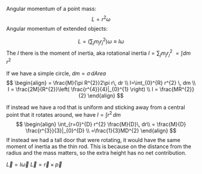 
Angular momentum of a point mass:
$$
L=r^{2}\omega
$$
Angular momentum of extended objects:

$$
L= \left( \sum_{j}m_{j}r^{2}_{j} \right) \omega \equiv I \omega 
$$
The $I$ there is the moment of inertia, aka rotational inertia
$I=\sum_{j}m_{j}r^{2}_{j}$
$=\int dm \, r^{2}$

If we have a simple circle,
$dm=\sigma \,dArea$
$$
\begin{align}
= \frac{M}{\pi R^{2}}2\pi r\, dr \\
I=\int_{0}^{R} r^{2} \, dm  \\
I = \frac{2M}{R^{2}}\left( \frac{r^{4}}{4}|_{0}^{1} \right) \\
I = \frac{MR^{2}}{2}
\end{align}
$$

If instead we have a rod that is uniform and sticking away from a central point that it rotates around, we have
$I=\int r^{2} \, dm$
$$
\begin{align}
\int_{r=0}^{D} r^{2} \frac{M}{D}\, dr\\
= \frac{M}{D} \frac{r^{3}}{3}|_{0}^{D} \\
=\frac{1}{3}MD^{2}
\end{align}
$$
If instead we had a tall door that were rotating, it would have the same moment of inertia as the thin rod. This is because on the distance from the radius and the mass matters, so the extra height has no net contribution. 
 
$\vec{L}=I \vec{\omega}$
$\vec{L}=\vec{r}\times \vec{p}$